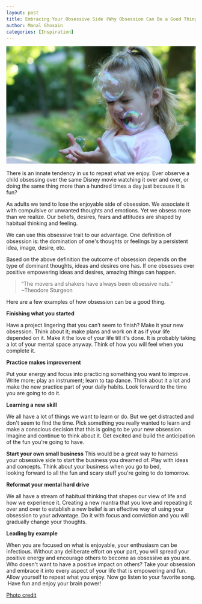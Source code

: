 ```yaml
---
layout: post
title: Embracing Your Obsessive Side (Why Obsession Can Be a Good Thing)
author: Manal Ghosain
categories: [Inspiration]
---
```


![Obsession](/images/obsession.jpg)

There is an innate tendency in us to repeat what we enjoy. Ever observe a child obsessing over the same Disney movie watching it over and over, or doing the same thing more than a hundred times a day just because it is fun?

As adults we tend to lose the enjoyable side of obsession. We associate it with compulsive or unwanted thoughts and emotions. Yet we obsess more than we realize. Our beliefs, desires, fears and attitudes are shaped by habitual thinking and feeling. 

We can use this obsessive trait to our advantage. One definition of obsession is: the domination of one's thoughts or feelings by a persistent idea, image, desire, etc. 

Based on the above definition the outcome of obsession depends on the type of dominant thoughts, ideas and desires one has. If one obsesses over positive empowering ideas and desires, amazing things can happen. 

> “The movers and shakers have always been obsessive nuts.” ~Theodore Sturgeon

Here are a few examples of how obsession can be a good thing. 

**Finishing what you started** 

Have a project lingering that you can’t seem to finish? Make it your new obsession. Think about it; make plans and work on it as if your life depended on it. Make it the love of your life till it's done. It is probably taking a lot of your mental space anyway. Think of how you will feel when you complete it. 

**Practice makes improvement** 

Put your energy and focus into practicing something you want to improve. Write more; play an instrument; learn to tap dance. Think about it a lot and make the new practice part of your daily habits. Look forward to the time you are going to do it. 

**Learning a new skill** 

We all have a lot of things we want to learn or do. But we get distracted and don't seem to find the time. Pick something you really wanted to learn and make a conscious decision that this is going to be your new obsession. Imagine and continue to think about it. Get excited and build the anticipation of the fun you're going to have. 

**Start your own small business** This would be a great way to harness your obsessive side to start the business you dreamed of. Play with ideas and concepts. Think about your business when you go to bed, looking forward to all the fun and scary stuff you're going to do tomorrow. 

**Reformat your mental hard drive** 

We all have a stream of habitual thinking that shapes our view of life and how we experience it. Creating a new mantra that you love and repeating it over and over to establish a new belief is an effective way of using your obsession to your advantage. Do it with focus and conviction and you will gradually change your thoughts. 

**Leading by example** 

When you are focused on what is enjoyable, your enthusiasm can be infectious. Without any deliberate effort on your part, you will spread your positive energy and encourage others to become as obsessive as you are. Who doesn't want to have a positive impact on others? Take your obsession and embrace it into every aspect of your life that is empowering and fun. Allow yourself to repeat what you enjoy. Now go listen to your favorite song.  Have fun and enjoy your brain power!

[Photo credit](http://www.flickr.com/photos/dawnzy/2811745328/)